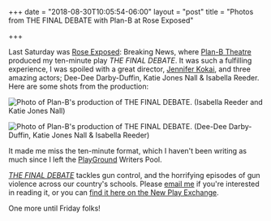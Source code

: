 +++
date = "2018-08-30T10:05:54-06:00"
layout = "post"
title = "Photos from THE FINAL DEBATE with Plan-B at Rose Exposed"

+++

Last Saturday was [Rose Exposed](http://roseexposed.org/): Breaking News, where [Plan-B Theatre](https://planbtheatre.org/) produced my ten-minute play *THE FINAL DEBATE*. It was such a fulfilling experience, I was spoiled with a great director, [Jennifer Kokai](http://www.jenniferkokai.com/), and three amazing actors; Dee-Dee Darby-Duffin, Katie Jones Nall & Isabella Reeder. Here are some shots from the production:

![Photo of Plan-B's production of THE FINAL DEBATE.](/images/The_Final_Debate_photo_1.jpg) (Isabella Reeder and Katie Jones Nall)

![Photo of Plan-B's production of THE FINAL DEBATE.](/images/The_Final_Debate_photo_2.jpg) (Dee-Dee Darby-Duffin, Katie Jones Nall & Isabella Reeder)

It made me miss the ten-minute format, which I haven't been writing as much since I left the [PlayGround](http://playground-sf.org/) Writers Pool.

[*THE FINAL DEBATE*](https://newplayexchange.org/plays/206537/final-debate) tackles gun control, and the horrifying episodes of gun violence across our country's schools. Please [email me](mailto:rnbublitz@gmail.com) if you're interested in reading it, or you can [find it here on the New Play Exchange](https://newplayexchange.org/plays/206537/final-debate).

One more until Friday folks!

